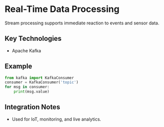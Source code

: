 # Real-Time Data Processing

Stream processing supports immediate reaction to events and sensor data.

## Key Technologies
- Apache Kafka

## Example
```python
from kafka import KafkaConsumer
consumer = KafkaConsumer('topic')
for msg in consumer:
    print(msg.value)
```

## Integration Notes
- Used for IoT, monitoring, and live analytics.
